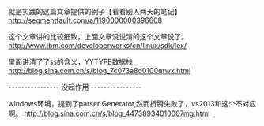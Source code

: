 
就是实践的这篇文章提供的例子【看看别人两天的笔记】
http://segmentfault.com/a/1190000000396608

这个文章讲的比较细致，上面文章没说清的这个文章说了。
http://www.ibm.com/developerworks/cn/linux/sdk/lex/

里面讲清了了`$$`的含义，YYTYPE数据栈
http://blog.sina.com.cn/s/blog_7c073a8d0100qrwx.html

---------------- 没起作用 ----------------

windows环境，提到了parser Generator,然而折腾失败了，vs2013和这个不对应啊。
http://blog.sina.com.cn/s/blog_44738934010007mg.html